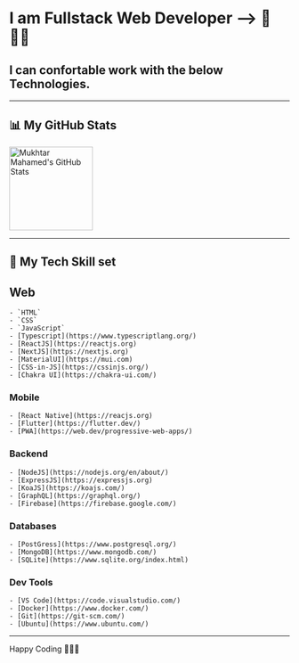 # I am Fullstack Web Developer -->  🚀👨‍💻
## I can confortable work with the below Technologies. 

---

## 📊 My GitHub Stats

 <img align="center" height="150px" alt="Mukhtar Mahamed's GitHub Stats" src="https://github-readme-stats.vercel.app/api?username=janogale&show_icons=true&show_icons=true&include_all_commits=true&hide_border=true&theme=default" /> 

---

## 🔧 My Tech Skill set

## Web

    - `HTML`
    - `CSS`
    - `JavaScript`
    - [Typescript](https://www.typescriptlang.org/)
    - [ReactJS](https://reactjs.org)
    - [NextJS](https://nextjs.org)
    - [MaterialUI](https://mui.com)
    - [CSS-in-JS](https://cssinjs.org/)
    - [Chakra UI](https://chakra-ui.com/)

### Mobile

    - [React Native](https://reacjs.org)
    - [Flutter](https://flutter.dev/)
    - [PWA](https://web.dev/progressive-web-apps/)

### Backend

    - [NodeJS](https://nodejs.org/en/about/)
    - [ExpressJS](https://expressjs.org)
    - [KoaJS](https://koajs.com/)
    - [GraphQL](https://graphql.org/)
    - [Firebase](https://firebase.google.com/)

### Databases

    - [PostGress](https://www.postgresql.org/)
    - [MongoDB](https://www.mongodb.com/)
    - [SQLite](https://www.sqlite.org/index.html)

### Dev Tools

    - [VS Code](https://code.visualstudio.com/)
    - [Docker](https://www.docker.com/)
    - [Git](https://git-scm.com/)
    - [Ubuntu](https://www.ubuntu.com/)

  




---

Happy Coding 👨🏾‍💻
